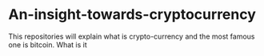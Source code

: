 # An-insight-towards-cryptocurrency
This repositories will explain what is crypto-currency and the most famous one is bitcoin. What is it
